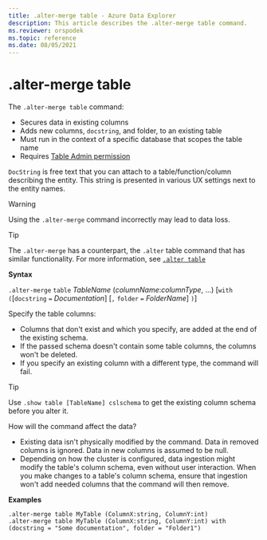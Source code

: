 ```yaml
---
title: .alter-merge table - Azure Data Explorer
description: This article describes the .alter-merge table command.
ms.reviewer: orspodek
ms.topic: reference
ms.date: 08/05/2021
---
```

# .alter-merge table
 
The `.alter-merge table` command:

* Secures data in existing columns
* Adds new columns, `docstring`, and folder, to an existing table
* Must run in the context of a specific database that scopes the table name
* Requires [Table Admin permission](../management/access-control/role-based-authorization.md)

`DocString` is free text that you can attach to a table/function/column describing the entity. This string is presented in various UX settings next to the entity names.

> [!WARNING]
> Using the `.alter-merge` command incorrectly may lead to data loss.

> [!TIP]
> The `.alter-merge` has a counterpart, the `.alter` table command that has similar functionality. For more information, see [`.alter table`](../management/alter-table-command.md)

**Syntax**

`.alter-merge` `table` *TableName* (*columnName*:*columnType*, ...)  [`with` `(`[`docstring` `=` *Documentation*] [`,` `folder` `=` *FolderName*] `)`]

Specify the table columns:
 * Columns that don't exist and which you specify, are added at the end of the existing schema.
 * If the passed schema doesn't contain some table columns, the columns won't be deleted.
 * If you specify an existing column with a different type, the command will fail.

> [!TIP]
> Use `.show table [TableName] cslschema` to get the existing column schema before you alter it.

How will the command affect the data?
* Existing data isn't physically modified by the command. Data in removed columns is ignored. Data in new columns is assumed to be null.
* Depending on how the cluster is configured, data ingestion might modify the table's column schema, even without user interaction. When you make changes to a table's column schema, ensure that ingestion won't add needed columns that the command will then remove.

**Examples**

```kusto
.alter-merge table MyTable (ColumnX:string, ColumnY:int) 
.alter-merge table MyTable (ColumnX:string, ColumnY:int) with (docstring = "Some documentation", folder = "Folder1")
```
 
